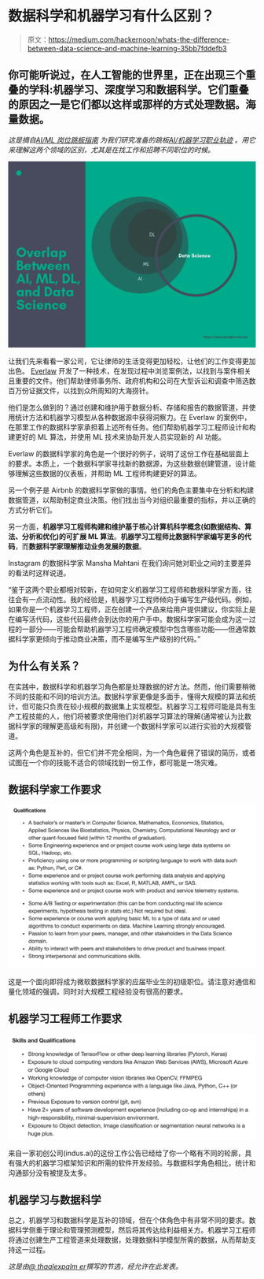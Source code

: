 # 数据科学和机器学习有什么区别？

> 原文：<https://medium.com/hackernoon/whats-the-difference-between-data-science-and-machine-learning-35bb7fddefb3>

## 你可能听说过，在人工智能的世界里，正在出现三个重叠的学科:机器学习、深度学习和数据科学。它们重叠的原因之一是它们都以这样或那样的方式处理数据。海量数据。

*这是摘自*[*AI/ML 岗位跳板指南*](https://www.springboard.com/resources/guides/ai-ml-careers-guide/) *为我们研究准备的跳板*[*AI/机器学习职业轨迹*](https://www.springboard.com/workshops/ai-machine-learning-career-track/) *。用它来理解这两个领域的区别，尤其是在找工作和招聘不同职位的时候。*

![](img/cbb155f36b4721ea299464788e65997c.png)

让我们先来看看一家公司，它让律师的生活变得更加轻松，让他们的工作变得更加出色。 [Everlaw](https://www.everlaw.ca/) 开发了一种技术，在发现过程中浏览案例法，以找到与案件相关且重要的文件。他们帮助律师事务所、政府机构和公司在大型诉讼和调查中筛选数百万份证据文件，以找到众所周知的大海捞针。

他们是怎么做到的？通过创建和维护用于数据分析、存储和报告的数据管道，并使用统计方法和机器学习模型从各种数据源中获得洞察力。在 Everlaw 的案例中，在那里工作的数据科学家承担着上述所有任务。他们帮助机器学习工程师设计和构建更好的 ML 算法，并使用 ML 技术来协助开发人员实现新的 AI 功能。

Everlaw 的数据科学家的角色是一个很好的例子，说明了这份工作在基础层面上的要求。本质上，一个数据科学家寻找新的数据源，为这些数据创建管道，设计能够理解这些数据的仪表板，并帮助 ML 工程师构建更好的算法。

另一个例子是 Airbnb 的数据科学家做的事情。他们的角色主要集中在分析和构建数据管道，以帮助制定商业决策。他们找出当今对组织最重要的指标，并以正确的方式分析它们。

另一方面，**机器学习工程师构建和维护基于核心计算机科学概念(如数据结构、算法、分析和优化)的可扩展 ML 算法**。**机器学习工程师比数据科学家编写更多的代码**，而**数据科学家理解推动业务发展的数据**。

Instagram 的数据科学家 Mansha Mahtani 在我们询问她对职业之间的主要差异的看法时这样说道。

“鉴于这两个职业都相对较新，在如何定义机器学习工程师和数据科学家方面，往往会有一点流动性。我的经验是，机器学习工程师倾向于编写生产级代码。例如，如果你是一个机器学习工程师，正在创建一个产品来给用户提供建议，你实际上是在编写活代码，这些代码最终会到达你的用户手中。数据科学家可能会成为这一过程的一部分——可能会帮助机器学习工程师确定模型中包含哪些功能——但通常数据科学家更倾向于推动商业决策，而不是编写生产级别的代码。”

## **为什么有关系？**

在实践中，数据科学和机器学习角色都是处理数据的好方法。然而，他们需要稍微不同的技能和不同的培训方法。数据科学家更像是多面手，懂得大规模的算法和统计，但可能只负责在较小规模的数据集上实现模型。机器学习工程师可能是具有生产工程技能的人，他们将被要求使用他们对机器学习算法的理解(通常被认为比数据科学家的理解更高级和有限)，并创建一个数据科学家可以进行实验的大规模管道。

这两个角色是互补的，但它们并不完全相同，为一个角色雇佣了错误的简历，或者试图在一个你的技能不适合的领域找到一份工作，都可能是一场灾难。

## 数据科学家工作要求

![](img/0ed11bb2f12b403bcb631de6b0d2199a.png)

这是一个面向即将成为微软数据科学家的应届毕业生的初级职位。请注意对通信和量化领域的强调，同时对大规模工程经验没有很高的要求。

## 机器学习工程师工作要求

![](img/ba3c74e496e9fb74547e58864193422a.png)

来自一家初创公司(indus.ai)的这份工作公告已经给了你一个略有不同的轮廓，具有强大的机器学习框架知识和所需的软件开发经验。与数据科学角色相比，统计和沟通部分没有被提及太多。

## 机器学习与数据科学

总之，机器学习和数据科学是互补的领域，但在个体角色中有非常不同的要求。数据科学侧重于理论和管理预测模型，然后将其传达给利益相关方。机器学习工程师将通过创建生产工程管道来处理数据，处理数据科学模型所需的数据，从而帮助支持这一过程。

*这是由*[*@ thaalexpalm er*](https://twitter.com/ThatAlexPalmer)*撰写的节选，经允许在此发表。*